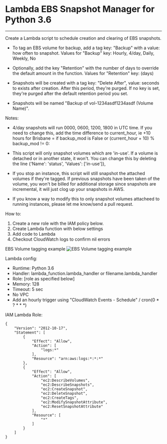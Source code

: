 # Lambda EBS Snapshot Manager for Python 3.6
---

Create a Lambda script to schedule creation and clearing of EBS snapshots.

- To tag an EBS volume for backup, add a tag key: "Backup" with a value: how often to snapshot.
Values for "Backup" key: Hourly, 4/day, Daily, Weekly, No

- Optionally, add the key "Retention" with the number of days to override the default amount in the function.
Values for "Retention" key: (days)

- Snapshots will be created with a tag key: "Delete After", value: seconds to exists after creation. After this period, they're purged. If no key is set, they're purged after the default retention period you set.

- Snapshots will be named "Backup of vol-1234asdf1234asdf (Volume Name)".

Notes:
 - 4/day snapshots will run 0000, 0600, 1200, 1800 in UTC time. If you need to change this, add the time difference to current_hour, ie +10 hours for Brisbane = 
 if backup_mod is False or (current_hour + 10) % backup_mod != 0:

- This script will only snapshot volumes which are 'in-use'. If a volume is detached or in another state, it won't. You can change this by deleting the line {'Name': 'status', 'Values': ['in-use']},

- If you stop an instance, this script will still snapshot the attached volumes if they're tagged. If previous snapshots have been taken of the volume, you won't be billed for additional storage since snapshots are incremental, it will just clog up your snapshots in AWS.

 - If you know a way to modify this to only snapshot volumes attacheed to running instances, please let me know/send a pull request.

How to:
1. Create a new role with the IAM policy below.
2. Create Lambda function with below settings
3. Add code to Lambda
4. Checkout CloudWatch logs to confirm nil errors

EBS Volume tagging example
![EBS Volume tagging example](https://github.com/TacMechMonkey/Lambda_EBS_Backups-Python_3-6/blob/master/Tag_Example.GIF)

Lambda config:
- Runtime: Python 3.6
- Handler: lambda_function.lambda_handler or filename.lambda_handler
- Role: [role as specified below]
- Memory: 128
- Timeout: 5 sec
- No VPC
- Add an hourly trigger using "CloudWatch Events - Schedule" / cron(0 * ? * * *) 

IAM Lambda Role:
```
{
    "Version": "2012-10-17",
    "Statement": [
        {
            "Effect": "Allow",
            "Action": [
                "logs:*"
            ],
            "Resource": "arn:aws:logs:*:*:*"
        },
        {
            "Effect": "Allow",
            "Action": [
                "ec2:DescribeVolumes",
                "ec2:DescribeSnapshots",
                "ec2:CreateSnapshot",
                "ec2:DeleteSnapshot",
                "ec2:CreateTags",
                "ec2:ModifySnapshotAttribute",
                "ec2:ResetSnapshotAttribute"
            ],
            "Resource": [
                "*"
            ]
        }
    ]
}
```

